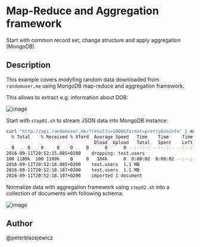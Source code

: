 # Map-Reduce and Aggregation framework

Start with common record set, change structure and apply aggregation (MongoDB)

## Description

This example covers modyfing random data downloaded from `randomuser.me` using MongoDB map-reduce and aggregation framework.

This allows to extract e.g. information about DOB:

![image](https://cloud.githubusercontent.com/assets/14539/18419550/eedf67ac-785d-11e6-8823-aaae7307c6a7.png)


Start with `step01.sh` to stream JSON data into MongoDB instance:

```bash
curl "http://api.randomuser.me/?results=1000&format=pretty&noinfo" | mongoimport --db test --collection users --drop
  % Total    % Received % Xferd  Average Speed   Time    Time     Time  Current
                                 Dload  Upload   Total   Spent    Left  Speed
  0     0    0     0    0     0      0      0 --:--:-- --:--:-- --:--:--     02016-09-11T20:52:15.084+0200	connected to: localhost
2016-09-11T20:52:15.085+0200	dropping: test.users
100 1109k  100 1109k    0     0   384k      0  0:00:02  0:00:02 --:--:--  384k
2016-09-11T20:52:18.085+0200	test.users	1.1 MB
2016-09-11T20:52:18.107+0200	test.users	1.1 MB
2016-09-11T20:52:18.107+0200	imported 1 document
```

Normalize data with aggregation framework using `step02.sh` into a collection of documents with following schema:

![image](https://cloud.githubusercontent.com/assets/14539/18420164/2fba819a-786c-11e6-9ba5-81a31c6b1ff8.png)


## Author
@peterblazejewicz
